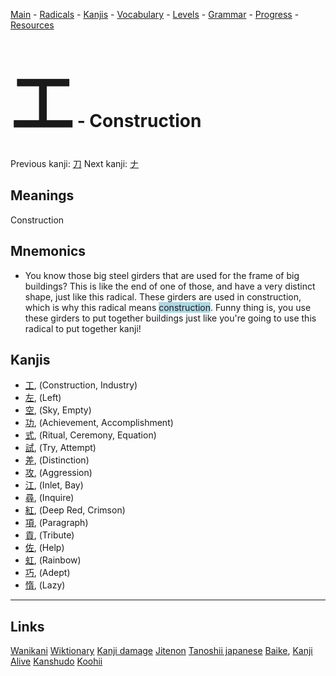 <style> bigfont {font-size: 100px}</style>


[Main](../README.md) -
[Radicals](../radicals.md) -
[Kanjis](../kanjis.md) -
[Vocabulary](../vocabulary.md) -
[Levels](../levels.md) -
[Grammar](../grammar.md) - 
[Progress](../progress.md) -
[Resources](../resources.md)
# <bigfont> 工</bigfont> - Construction 

Previous kanji: [刀](刀.md) Next kanji: [ナ](ナ.md) 

## Meanings
 Construction
## Mnemonics
 * You know those big steel girders that are used for the frame of big buildings? This is like the end of one of those, and have a very distinct shape, just like this radical. These girders are used in construction, which is why this radical means <span style="background-color:#ADD8E6"> construction</span>. Funny thing is, you use these girders to put together buildings just like you're going to use this radical to put together kanji!


## Kanjis
 * [工](../kanjis/工.md), (Construction, Industry)
* [左](../kanjis/左.md), (Left)
* [空](../kanjis/空.md), (Sky, Empty)
* [功](../kanjis/功.md), (Achievement, Accomplishment)
* [式](../kanjis/式.md), (Ritual, Ceremony, Equation)
* [試](../kanjis/試.md), (Try, Attempt)
* [差](../kanjis/差.md), (Distinction)
* [攻](../kanjis/攻.md), (Aggression)
* [江](../kanjis/江.md), (Inlet, Bay)
* [尋](../kanjis/尋.md), (Inquire)
* [紅](../kanjis/紅.md), (Deep Red, Crimson)
* [項](../kanjis/項.md), (Paragraph)
* [貢](../kanjis/貢.md), (Tribute)
* [佐](../kanjis/佐.md), (Help)
* [虹](../kanjis/虹.md), (Rainbow)
* [巧](../kanjis/巧.md), (Adept)
* [惰](../kanjis/惰.md), (Lazy)



---


## Links 


[Wanikani](https://www.wanikani.com/kanji/工)
[Wiktionary](https://en.wiktionary.org/wiki/工)
[Kanji damage](http://www.kanjidamage.com/kanji/search?utf8=✓&q=工)
[Jitenon](https://jitenon.com/kanji/工)
[Tanoshii japanese](https://www.tanoshiijapanese.com/dictionary/kanji.cfm?k=工)
[Baike](https://baike.baidu.com/item/工),
[Kanji Alive](https://app.kanjialive.com/工)
[Kanshudo](https://www.kanshudo.com/searchmn?q=工)
[Koohii](https://kanji.koohii.com/study/kanji/工)
